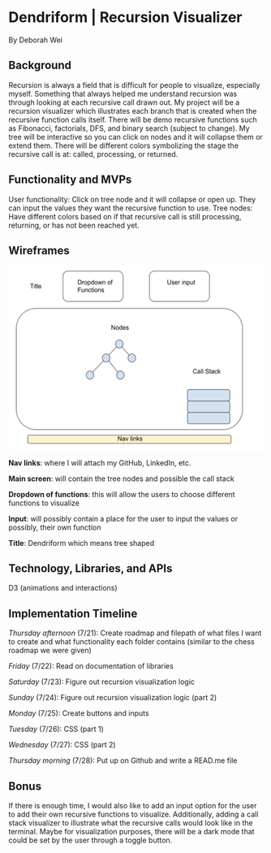 # Dendriform | Recursion Visualizer
By Deborah Wei 

## Background 

Recursion is always a field that is difficult for people to visualize, especially myself. Something that always helped me understand recursion was through looking at each recursive call drawn out. My project will be a recursion visualizer which illustrates each branch that is created when the recursive function calls itself. There will be demo recursive functions such as Fibonacci, factorials, DFS, and binary search (subject to change). My tree will be interactive so you can click on nodes and it will collapse them or extend them. There will be different colors symbolizing the stage the recursive call is at: called, processing, or returned. 

## Functionality and MVPs
User functionality: Click on tree node and it will collapse or open up. They can input the values they want the recursive function to use. 
Tree nodes: Have different colors based on if that recursive call is still processing, returning, or has not been reached yet. 

## Wireframes

![alt text](assets/images/wireframe.png)

**Nav links**: where I will attach my GitHub, LinkedIn, etc. 

**Main screen**: will contain the tree nodes and possible the call stack 

**Dropdown of functions**: this will allow the users to choose different functions to visualize 

**Input**: will possibly contain a place for the user to input the values or possibly, their own function 

**Title**: Dendriform which means tree shaped

## Technology, Libraries, and APIs
D3 (animations and interactions) 

## Implementation Timeline 

*Thursday afternoon* (7/21): Create roadmap and filepath of what files I want to create and what functionality each folder contains (similar to the chess roadmap we were given) 

*Friday* (7/22): Read on documentation of libraries

*Saturday* (7/23): Figure out recursion visualization logic

*Sunday* (7/24): Figure out recursion visualization logic (part 2) 

*Monday* (7/25): Create buttons and inputs 

*Tuesday* (7/26): CSS (part 1) 

*Wednesday* (7/27): CSS (part 2)

*Thursday morning* (7/28): Put up on Github and write a READ.me file


## Bonus 
 
If there is enough time, I would also like to add an input option for the user to add their own recursive functions to visualize. Additionally, adding a call stack visualizer to illustrate what the recursive calls would look like in the terminal. Maybe for visualization purposes, there will be a dark mode that could be set by the user through a toggle button. 

